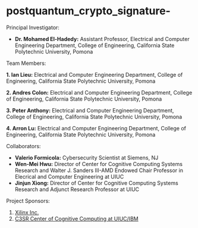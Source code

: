 # postquantum_crypto_signature-

Principal Investigator:

- **Dr. Mohamed El-Hadedy:** Assistant Professor, Electrical and Computer Engineering Department, College of Engineering, California State Polytechnic University, Pomona

Team Members:

**1. Ian Lieu:** Electrical and Computer Engineering Department, College of Engineering, California State Polytechnic University, Pomona

**2. Andres Colon:** Electrical and Computer Engineering Department, College of Engineering, California State Polytechnic University, Pomona

**3. Peter Anthony:** Electrical and Computer Engineering Department, College of Engineering, California State Polytechnic University, Pomona

**4. Arron Lu:** Electrical and Computer Engineering Department, College of Engineering, California State Polytechnic University, Pomona


Collaborators:

- **Valerio Formicola:** Cybersecurity Scientist at Siemens, NJ
- **Wen-Mei Hwu:**  Director of Center for Cognitive Computing Systems Research and Walter J. Sanders III-AMD Endowed Chair Professor in Elecrical and Computer Engineering at UIUC 
- **Jinjun Xiong:** Director of Center for Cognitive Computing Systems Research and Adjunct Research Professor at UIUC  
 

Project Sponsors:

1. [Xilinx Inc.](https://www.xilinx.com/)
2. [C3SR Center of Cognitive Computing at UIUC/IBM](https://www.c3sr.com/)
